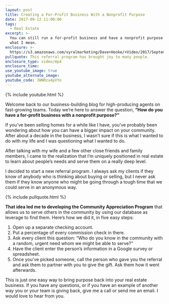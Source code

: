 ```yaml
---
layout: post
title: Creating a For-Profit Business With a Nonprofit Purpose
date: 2017-09-12 11:00:00
tags:
  - Real Estate
excerpt: >-
  You can still run a for-profit business and have a nonprofit purpose. Here’s
  what I mean.
enclosure: >-
  https://s3.amazonaws.com/vyralmarketing/Dave+Hooke/+Video/2017/September/Central+PA+Real+Estate+Agent-+Creating+a+For-Profit+Business+With+a+Nonprofit+Purpose.mp4
pullquote: This referral program has brought joy to many people.
enclosure_type: video/mp4
enclosure_time:
use_youtube_image: true
youtube_alternate_image:
youtube_code: JWNRzu4pVYo
---
```



{% include youtube.html %}

Welcome back to our business-building blog for high-producing agents on fast-growing teams. Today we’re here to answer the question, **“How do you have a for-profit business with a nonprofit purpose?”**

If you’ve been selling homes for a while like I have, you’ve probably been wondering about how you can have a bigger impact on your community. After about a decade in the business, I wasn’t sure if this is what I wanted to do with my life and I was questioning what I wanted to do.

After talking with my wife and a few other close friends and family members, I came to the realization that I’m uniquely positioned in real estate to learn about people’s needs and serve them on a really deep level.

I decided to start a new referral program. I always ask my clients if they know of anybody who is thinking about buying or selling, but I never ask them if they know anyone who might be going through a tough time that we could serve in an anonymous way.

{% include pullquote.html %}

**That idea led me to developing the Community Appreciation Program** that allows us to serve others in the community by using our database as leverage to find them. Here’s how we did it, in five easy steps:

1. Open up a separate checking account.
2. Put a percentage of every commission check in there.
3. Ask every client this question: “Who do you know in the community with a random, urgent need whom we might be able to serve?”
4. Have the client enter the person’s information in a Google survey or spreadsheet.
5. Once you’ve picked someone, call the person who gave you the referral and ask them to partner with you to give the gift. Ask them how it went afterwards.

This is just one easy way to bring purpose back into your real estate business. If you have any questions, or if you have an example of another way you or your team is giving back, give me a call or send me an email. I would love to hear from you.